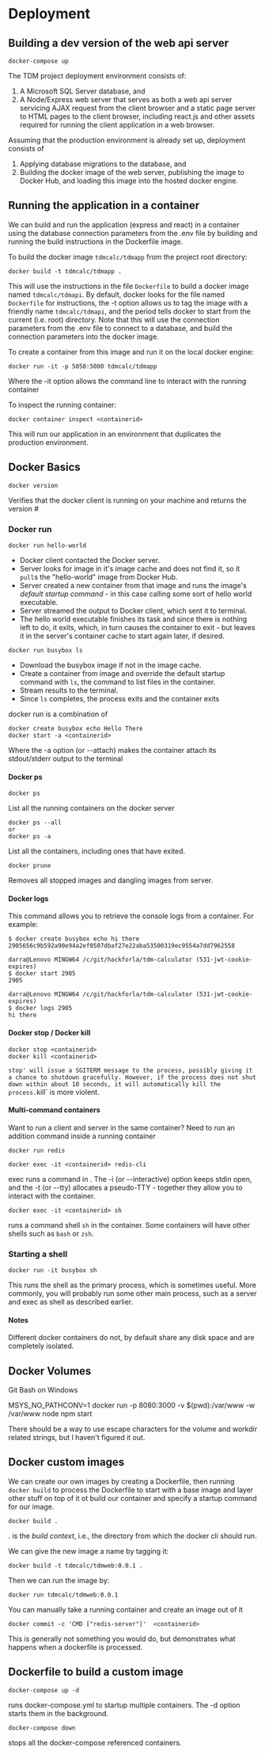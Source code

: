 # Deployment

## Building a dev version of the web api server

```
docker-compose up
```

The TDM project deployment environment consists of:

1. A Microsoft SQL Server database, and
1. A Node/Express web server that serves as both a web api server servicing AJAX request from the client browser and a static page server to HTML pages to the client browser, including react.js and other assets required for running the client application in a web browser.

Assuming that the production environment is already set up, deployment consists of

1. Applying database migrations to the database, and
1. Building the docker image of the web server, publishing the image to Docker Hub, and loading this image into the hosted docker engine.

## Running the application in a container

We can build and run the application (express and react) in a container using the database connection parameters
from the .env file by building and running the build instructions in the Dockerfile image.

To build the docker image `tdmcalc/tdmapp` from the project root directory:

```
docker build -t tdmcalc/tdmapp .
```

This will use the instructions in the file `Dockerfile` to build a docker image named `tdmcalc/tdmapi`. By default, docker looks for the file named `Dockerfile` for instructions, the -t option allows us to tag the image with a friendly name `tdmcalc/tdmapi`, and the period tells docker to start from the current (i.e. root) directory. Note that this will use the connection parameters from the .env file to connect to a database, and build the connection parameters into the docker image.

To create a container from this image and run it on the local docker engine:

```
docker run -it -p 5050:5000 tdmcalc/tdmapp
```

Where the -it option allows the command line to interact with the running container

To inspect the running container:

```
docker container inspect <containerid>
```

This will run our application in an environment that duplicates the production environment.

## Docker Basics

```
docker version
```

Verifies that the docker client is running on your machine and returns the version #

### Docker run

```
docker run hello-world
```

- Docker client contacted the Docker server.
- Server looks for image in it's image cache and does not find it, so it `pull`s the "hello-world" image from Docker Hub.
- Server created a new container from that image and runs the image's _default startup command_ - in this case calling some sort of hello world executable.
- Server streamed the output to Docker client, which sent it to terminal.
- The hello world executable finishes its task and since there is nothing left to do, it exits, which, in turn causes the container to exit - but leaves it in the server's container cache to start again later, if desired.

```
docker run busybox ls
```

- Download the busybox image if not in the image cache.
- Create a container from image and override the default startup command with `ls`, the command to list files in the container.
- Stream results to the terminal.
- Since `ls` completes, the process exits and the container exits

docker run is a combination of

```
docker create busybox echo Hello There
docker start -a <containerid>
```

Where the -a option (or --attach) makes the container attach its stdout/stderr output to the terminal

#### Docker ps

```
docker ps
```

List all the running containers on the docker server

```
docker ps --all
or
docker ps -a
```

List all the containers, including ones that have exited.

```
docker prune
```

Removes all stopped images and dangling images from server.

#### Docker logs

This command allows you to retrieve the console logs from a container. For example:

```
$ docker create busybox echo hi there
2905656c9b592a90e94a2ef0507dbaf27e22aba53500319ec9554a7dd7962558

darra@Lenovo MINGW64 /c/git/hackforla/tdm-calculator (531-jwt-cookie-expires)
$ docker start 2905
2905

darra@Lenovo MINGW64 /c/git/hackforla/tdm-calculator (531-jwt-cookie-expires)
$ docker logs 2905
hi there
```

#### Docker stop / Docker kill

```
docker stop <containerid>
docker kill <containerid>
```

`stop' will issue a SGITERM message to the process, possibly giving it a chance to shutdown gracefully. However, if the process does not shut down within about 10 seconds, it will automatically kill the process.`kill` is more violent.

#### Multi-command containers

Want to run a client and server in the same container? Need to run an addition command inside a running container

```
docker run redis

docker exec -it <containerid> redis-cli

```

exec runs a command in <containerid>. The -i (or --interactive) option keeps stdin open, and the -t (or --tty) allocates a pseudo-TTY - together they allow you to interact with the container.

```
docker exec -it <containerid> sh
```

runs a command shell `sh` in the container. Some containers will have other shells such as `bash` or `zsh`.

### Starting a shell

```
docker run -it busybox sh
```

This runs the shell as the primary process, which is sometimes useful. More commonly, you will probably run some other main process, such as a server and exec as shell as described earlier.

#### Notes

Different docker containers do not, by default share any disk space and are completely isolated.

## Docker Volumes

Git Bash on Windows

MSYS_NO_PATHCONV=1 docker run -p 8080:3000 -v \$(pwd):/var/www -w /var/www node npm start

There should be a way to use escape characters for the volume and workdir related strings, but I haven't figured it out.

## Docker custom images

We can create our own images by creating a Dockerfile, then running `docker build` to process the Dockerfile to start with a base image and layer other stuff on top of it ot build our container and specify a startup command for our image.

```
docker build .
```

. is the _build context_, i.e., the directory from which the docker cli should run.

We can give the new image a name by tagging it:

```
docker build -t tdmcalc/tdmweb:0.0.1 .
```

Then we can run the image by:

```
docker run tdmcalc/tdmweb:0.0.1
```

You can manually take a running container and create an image out of it

```
docker commit -c 'CMD ["redis-server"]'  <containerid>
```

This is generally not something you would do, but demonstrates what happens when a dockerfile is processed.

## Dockerfile to build a custom image

```
docker-compose up -d
```

runs docker-compose.yml to startup multiple containers. The -d option starts them in the background.

```
docker-compose down
```

stops all the docker-compose referenced containers.
